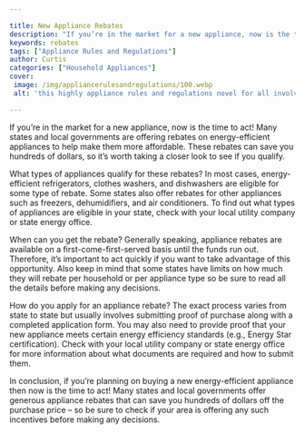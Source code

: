 ```yaml
---

title: New Appliance Rebates
description: "If you’re in the market for a new appliance, now is the time to act! Many states and local governments are offering rebates on ene...read now to learn more"
keywords: rebates
tags: ["Appliance Rules and Regulations"]
author: Curtis
categories: ["Household Appliances"]
cover: 
 image: /img/appliancerulesandregulations/100.webp
 alt: 'this highly appliance rules and regulations novel for all involved'

---
```


If you’re in the market for a new appliance, now is the time to act! Many states and local governments are offering rebates on energy-efficient appliances to help make them more affordable. These rebates can save you hundreds of dollars, so it’s worth taking a closer look to see if you qualify. 

What types of appliances qualify for these rebates? In most cases, energy-efficient refrigerators, clothes washers, and dishwashers are eligible for some type of rebate. Some states also offer rebates for other appliances such as freezers, dehumidifiers, and air conditioners. To find out what types of appliances are eligible in your state, check with your local utility company or state energy office. 

When can you get the rebate? Generally speaking, appliance rebates are available on a first-come-first-served basis until the funds run out. Therefore, it’s important to act quickly if you want to take advantage of this opportunity. Also keep in mind that some states have limits on how much they will rebate per household or per appliance type so be sure to read all the details before making any decisions. 

How do you apply for an appliance rebate? The exact process varies from state to state but usually involves submitting proof of purchase along with a completed application form. You may also need to provide proof that your new appliance meets certain energy efficiency standards (e.g., Energy Star certification). Check with your local utility company or state energy office for more information about what documents are required and how to submit them. 

In conclusion, if you’re planning on buying a new energy-efficient appliance then now is the time to act! Many states and local governments offer generous appliance rebates that can save you hundreds of dollars off the purchase price – so be sure to check if your area is offering any such incentives before making any decisions.
